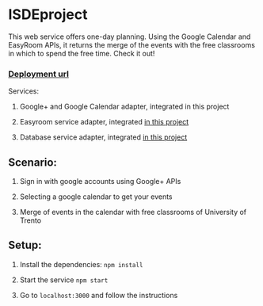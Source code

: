 # ISDEproject

This web service offers one-day planning. Using the Google Calendar and EasyRoom APIs, it returns the merge of the events with the free classrooms in which to spend the free time. Check it out! 

### [Deployment url](https://isde-project.herokuapp.com)

Services:

1.  Google+ and Google Calendar adapter, integrated in this project

2.  Easyroom service adapter, integrated [in this project](https://github.com/gobberr/easyroom-service/)

3.  Database service adapter, integrated [in this project](https://github.com/gobberr/database-service/)

## Scenario: 

1.	Sign in with google accounts using Google+ APIs

2.  Selecting a google calendar to get your events	

3. 	Merge of events in the calendar with free classrooms of University of Trento


## Setup:

1. Install the dependencies: `npm install`

2. Start the service `npm start`

3. Go to `localhost:3000` and follow the instructions
